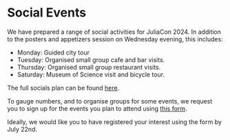# Social Events

We have prepared a range of social activities for JuliaCon 2024. In addition to the
posters and appetizers session on Wednesday evening, this includes:

 - Monday: Guided city tour
 - Tuesday: Organised small group cafe and bar visits.
 - Thursday: Organised small group restaurant visits.
 - Saturday: Museum of Science visit and bicycle tour.

The full socials plan can be found [here](https://docs.google.com/document/d/1qvzG-glJSTbapnUvbPCbymv-MpZkiEKBMhcLYsD9hQk/edit?usp=sharing). 

To gauge numbers, and to organise groups for some events, we request you to sign up for
the events you plan to attend using [this form](https://docs.google.com/forms/d/e/1FAIpQLScHjvQhwWvf7K8i4HbjK9fogFL_CDgks30bG9CGE_2Gananjg/viewform?usp=sf_link).

Ideally, we would like you to have registered your interest using the form by July 22nd.

